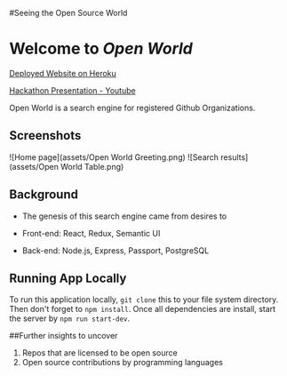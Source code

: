 #Seeing the Open Source World


# Welcome to _Open World_

[Deployed Website on Heroku](https://open-world-repos.herokuapp.com)

[Hackathon Presentation - Youtube](https://youtu.be/RZdFeJjzzZQ)

Open World is a search engine for registered Github Organizations.

## Screenshots

![Home page](assets/Open World Greeting.png)
![Search results](assets/Open World Table.png)

## Background

* The genesis of this search engine came from desires to

* Front-end: React, Redux, Semantic UI
* Back-end: Node.js, Express, Passport, PostgreSQL

## Running App Locally

To run this application locally, `git clone` this to your file system directory. Then don't forget to `npm install`. Once all dependencies are install, start the server by `npm run start-dev`.

##Further insights to uncover
1. Repos that are licensed to be open source
2. Open source contributions by programming languages
